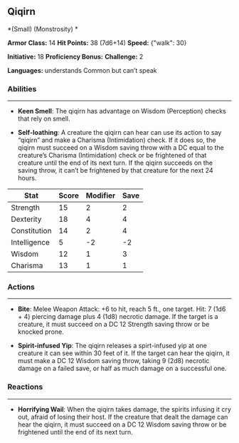 ## Qiqirn
*(Small) (Monstrosity) *

**Armor Class:** 14
**Hit Points:** 38 (7d6+14)
**Speed:** {"walk": 30}

**Initiative:** 18
**Proficiency Bonus:**
**Challenge:** 2

**Languages:** understands Common but can’t speak

### Abilities
 --- 
- **Keen Smell**: The qiqirn has advantage on Wisdom (Perception) checks that rely on smell.

- **Self-loathing**: A creature the qiqirn can hear can use its action to say “qiqirn” and make a Charisma (Intimidation) check. If it does so, the qiqirn must succeed on a Wisdom saving throw with a DC equal to the creature’s Charisma (Intimidation) check or be frightened of that creature until the end of its next turn. If the qiqirn succeeds on the saving throw, it can’t be frightened by that creature for the next 24 hours.



| Stat | Score | Modifier | Save |
| ---- | ---- | ---- | ---- |
| Strength | 15 | 2 | 2 |
| Dexterity | 18 | 4 | 4 |
| Constitution | 14 | 2 | 4 |
| Intelligence | 5 | -2 | -2 |
| Wisdom | 12 | 1 | 3 |
| Charisma | 13 | 1 | 1 |

### Actions
 --- 
- **Bite**: Melee Weapon Attack: +6 to hit, reach 5 ft., one target. Hit: 7 (1d6 + 4) piercing damage plus 4 (1d8) necrotic damage. If the target is a creature, it must succeed on a DC 12 Strength saving throw or be knocked prone.

- **Spirit-infused Yip**: The qiqirn releases a spirt-infused yip at one creature it can see within 30 feet of it. If the target can hear the qiqirn, it must make a DC 12 Wisdom saving throw, taking 9 (2d8) necrotic damage on a failed save, or half as much damage on a successful one.

### Reactions
 --- 
- **Horrifying Wail**: When the qiqirn takes damage, the spirits infusing it cry out, afraid of losing their host. If the creature that dealt the damage can hear the qiqirn, it must succeed on a DC 12 Wisdom saving throw or be frightened until the end of its next turn.

